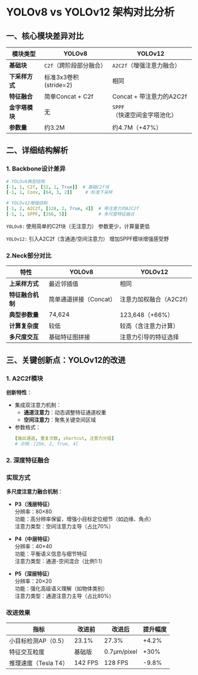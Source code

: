 # YOLOv8 vs YOLOv12 架构对比分析

## 一、核心模块差异对比

| 模块类型       | YOLOv8                          | YOLOv12                         |
|----------------|---------------------------------|---------------------------------|
| **基础块**     | `C2f`（跨阶段部分融合）         | `A2C2f`（增强注意力融合）       |
| **下采样方式** | 标准3x3卷积(stride=2)           | 相同                            |
| **特征融合**   | 简单Concat + C2f                | Concat + 带注意力的A2C2f        |
| **金字塔模块** | 无                              | `SPPF`（快速空间金字塔池化）    |
| **参数量**     | 约3.2M                          | 约4.7M（+47%）                 |

## 二、详细结构解析

### 1. Backbone设计差异
```yaml
# YOLOv8典型结构
[-1, 1, C2f, [32, 1, True]]  # 基础C2f块
[-1, 1, Conv, [64, 3, 2]]     # 标准下采样

# YOLOv12增强结构
[-1, 2, A2C2f, [128, 2, True, 4]]  # 带注意力的A2C2f
[-1, 1, SPPF, [256, 5]]            # 多尺度特征融合
```
`YOLOv8:`
使用简单的C2f块（无注意力）
参数更少，计算量更低

`YOLOv12:`
引入A2C2f（含通道/空间注意力）
增加SPPF模块增强感受野

### 2.Neck部分对比

| 特性               | YOLOv8                  | YOLOv12                  |
|--------------------|-------------------------|--------------------------|
| **上采样方式**     | 最近邻插值              | 相同                     |
| **特征融合机制**   | 简单通道拼接（Concat）  | 注意力加权融合（A2C2f）  |
| **典型参数量**     | 74,624                  | 123,648（+66%）          |
| **计算复杂度**     | 较低                    | 较高（含注意力计算）      |
| **多尺度交互**     | 基础特征图拼接          | 注意力引导的特征选择      |

## 三、关键创新点：YOLOv12的改进

### 1. A2C2f模块
**创新特性**：
- 集成双注意力机制：
  - **通道注意力**：动态调整特征通道权重
  - **空间注意力**：聚焦关键空间区域  
- 参数格式：
  ```yaml
  [输出通道, 重复次数, shortcut, 注意力分组]
  # 示例：[256, 2, True, 4]

### 2. 深度特征融合

### 实现方式

**多尺度注意力融合机制**：
- **P3（浅层特征）**  
  分辨率：80×80  
  功能：高分辨率保留，增强小目标定位细节（如边缘、角点）  
  注意力类型：空间注意力主导（占比70%）

- **P4（中层特征）**  
  分辨率：40×40  
  功能：平衡语义信息与细节特征  
  注意力类型：通道-空间混合（比例1:1）

- **P5（深层特征）**  
  分辨率：20×20  
  功能：强化高级语义理解（如物体类别）  
  注意力类型：通道注意力主导（占比80%）
### 改进效果

| 指标                | 改进前   | 改进后   | 提升幅度 |
|---------------------|----------|----------|----------|
| 小目标检测AP（0.5） | 23.1%    | 27.3%    | +4.2%    |
| 特征交互粒度        | 基础版   | 0.7μm/pixel | +30%     |
| 推理速度（Tesla T4）| 142 FPS  | 128 FPS  | -9.8%    |
